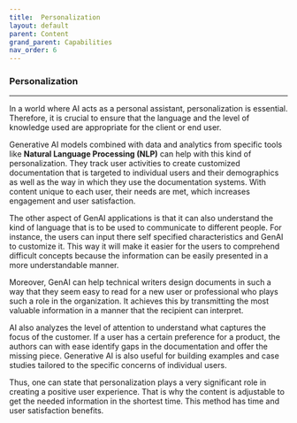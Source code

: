```yaml
---
title:  Personalization
layout: default
parent: Content
grand_parent: Capabilities
nav_order: 6
---
```


### **Personalization** ###
***

In a world where AI acts as a personal assistant, personalization is essential. Therefore, it is crucial to ensure that the language and the level of knowledge used are appropriate for the client or end user. 

Generative AI models combined with data and analytics from specific tools like **Natural Language Processing (NLP)** can help with this kind of personalization. They track user activities to create customized documentation that is targeted to individual users and their demographics as well as the way in which they use the documentation systems. With content unique to each user, their needs are met, which increases engagement and user satisfaction.
  
The other aspect of GenAI applications is that it can also understand the kind of language that is to be used to communicate to different people.    For instance, the users can input there self specified characteristics and GenAI to customize it. This way it will make it easier for the users to comprehend difficult concepts because the information can be easily presented in a more understandable manner.

Moreover, GenAI can help technical writers design documents in such a way that they seem easy to read for a new user or professional who plays such a role in the organization. It achieves this by transmitting the most valuable information in a manner that the recipient can interpret.
 
AI also analyzes the level of attention to understand what captures the focus of the customer. If a user has a certain preference for a product, the authors can with ease identify gaps in the documentation and offer the missing piece. Generative AI is also useful for building examples and case studies tailored to the specific concerns of individual users.
 
Thus, one can state that personalization plays a very significant role in creating a positive user experience. That is why the content is adjustable to get the needed information in the shortest time. This method has time and user satisfaction benefits.
